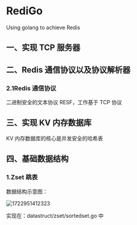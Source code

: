 # RediGo

Using golang to achieve Redis

## 一、实现 TCP 服务器

## 二、Redis 通信协议以及协议解析器

### 2.1Redis 通信协议

二进制安全的文本协议 RESF，工作基于 TCP 协议

## 三、实现 KV 内存数据库

KV 内存数据库的核心是并发安全的哈希表

## 四、基础数据结构

### 1.Zset 跳表

数据结构示意图：

![1722951412323](image/README/1722951412323.png)

实现在：datastruct/zset/sortedset.go 中
